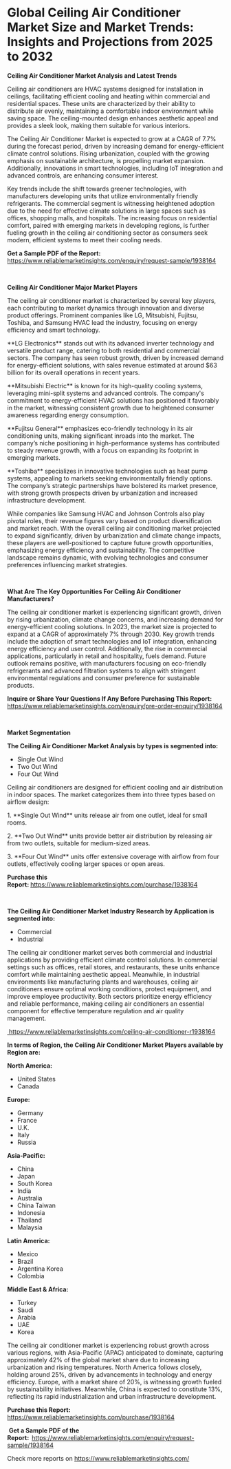 <p><h1>Global Ceiling Air Conditioner Market Size and Market Trends: Insights and Projections from 2025 to 2032</h1></p><p><strong>Ceiling Air Conditioner Market Analysis and Latest Trends</strong></p>
<p><p>Ceiling air conditioners are HVAC systems designed for installation in ceilings, facilitating efficient cooling and heating within commercial and residential spaces. These units are characterized by their ability to distribute air evenly, maintaining a comfortable indoor environment while saving space. The ceiling-mounted design enhances aesthetic appeal and provides a sleek look, making them suitable for various interiors.</p><p>The Ceiling Air Conditioner Market is expected to grow at a CAGR of 7.7% during the forecast period, driven by increasing demand for energy-efficient climate control solutions. Rising urbanization, coupled with the growing emphasis on sustainable architecture, is propelling market expansion. Additionally, innovations in smart technologies, including IoT integration and advanced controls, are enhancing consumer interest.</p><p>Key trends include the shift towards greener technologies, with manufacturers developing units that utilize environmentally friendly refrigerants. The commercial segment is witnessing heightened adoption due to the need for effective climate solutions in large spaces such as offices, shopping malls, and hospitals. The increasing focus on residential comfort, paired with emerging markets in developing regions, is further fueling growth in the ceiling air conditioning sector as consumers seek modern, efficient systems to meet their cooling needs.</p></p>
<p><strong>Get a Sample PDF of the Report:&nbsp;</strong> <a href="https://www.reliablemarketinsights.com/enquiry/request-sample/1938164?utm_campaign=2248&utm_medium=2&utm_source=Github&utm_content=ia&utm_term=08022025&utm_id=ceiling-air-conditioner">https://www.reliablemarketinsights.com/enquiry/request-sample/1938164</a></p>
<p>&nbsp;</p>
<p><strong>Ceiling Air Conditioner Major Market Players</strong></p>
<p><p>The ceiling air conditioner market is characterized by several key players, each contributing to market dynamics through innovation and diverse product offerings. Prominent companies like LG, Mitsubishi, Fujitsu, Toshiba, and Samsung HVAC lead the industry, focusing on energy efficiency and smart technology. </p><p>**LG Electronics** stands out with its advanced inverter technology and versatile product range, catering to both residential and commercial sectors. The company has seen robust growth, driven by increased demand for energy-efficient solutions, with sales revenue estimated at around $63 billion for its overall operations in recent years.</p><p>**Mitsubishi Electric** is known for its high-quality cooling systems, leveraging mini-split systems and advanced controls. The company's commitment to energy-efficient HVAC solutions has positioned it favorably in the market, witnessing consistent growth due to heightened consumer awareness regarding energy consumption. </p><p>**Fujitsu General** emphasizes eco-friendly technology in its air conditioning units, making significant inroads into the market. The company’s niche positioning in high-performance systems has contributed to steady revenue growth, with a focus on expanding its footprint in emerging markets.</p><p>**Toshiba** specializes in innovative technologies such as heat pump systems, appealing to markets seeking environmentally friendly options. The company’s strategic partnerships have bolstered its market presence, with strong growth prospects driven by urbanization and increased infrastructure development.</p><p>While companies like Samsung HVAC and Johnson Controls also play pivotal roles, their revenue figures vary based on product diversification and market reach. With the overall ceiling air conditioning market projected to expand significantly, driven by urbanization and climate change impacts, these players are well-positioned to capture future growth opportunities, emphasizing energy efficiency and sustainability. The competitive landscape remains dynamic, with evolving technologies and consumer preferences influencing market strategies.</p></p>
<p>&nbsp;</p>
<p><strong>What Are The Key Opportunities For Ceiling Air Conditioner Manufacturers?</strong></p>
<p><p>The ceiling air conditioner market is experiencing significant growth, driven by rising urbanization, climate change concerns, and increasing demand for energy-efficient cooling solutions. In 2023, the market size is projected to expand at a CAGR of approximately 7% through 2030. Key growth trends include the adoption of smart technologies and IoT integration, enhancing energy efficiency and user control. Additionally, the rise in commercial applications, particularly in retail and hospitality, fuels demand. Future outlook remains positive, with manufacturers focusing on eco-friendly refrigerants and advanced filtration systems to align with stringent environmental regulations and consumer preference for sustainable products.</p></p>
<p><strong>Inquire or Share Your Questions If Any Before Purchasing This Report:</strong> <a href="https://www.reliablemarketinsights.com/enquiry/pre-order-enquiry/1938164?utm_campaign=2248&utm_medium=2&utm_source=Github&utm_content=ia&utm_term=08022025&utm_id=ceiling-air-conditioner">https://www.reliablemarketinsights.com/enquiry/pre-order-enquiry/1938164</a></p>
<p>&nbsp;</p>
<p><strong>Market Segmentation</strong></p>
<p><strong>The Ceiling Air Conditioner Market Analysis by types is segmented into:</strong></p>
<p><ul><li>Single Out Wind</li><li>Two Out Wind</li><li>Four Out Wind</li></ul></p>
<p><p>Ceiling air conditioners are designed for efficient cooling and air distribution in indoor spaces. The market categorizes them into three types based on airflow design: </p><p>1. **Single Out Wind** units release air from one outlet, ideal for small rooms. </p><p>2. **Two Out Wind** units provide better air distribution by releasing air from two outlets, suitable for medium-sized areas. </p><p>3. **Four Out Wind** units offer extensive coverage with airflow from four outlets, effectively cooling larger spaces or open areas.</p></p>
<p><strong>Purchase this Report:&nbsp;</strong><a href="https://www.reliablemarketinsights.com/purchase/1938164?utm_campaign=2248&utm_medium=2&utm_source=Github&utm_content=ia&utm_term=08022025&utm_id=ceiling-air-conditioner">https://www.reliablemarketinsights.com/purchase/1938164</a></p>
<p>&nbsp;</p>
<p><strong>The Ceiling Air Conditioner Market Industry Research by Application is segmented into:</strong></p>
<p><ul><li>Commercial</li><li>Industrial</li></ul></p>
<p><p>The ceiling air conditioner market serves both commercial and industrial applications by providing efficient climate control solutions. In commercial settings such as offices, retail stores, and restaurants, these units enhance comfort while maintaining aesthetic appeal. Meanwhile, in industrial environments like manufacturing plants and warehouses, ceiling air conditioners ensure optimal working conditions, protect equipment, and improve employee productivity. Both sectors prioritize energy efficiency and reliable performance, making ceiling air conditioners an essential component for effective temperature regulation and air quality management.</p></p>
<p><a href="https://www.reliablemarketinsights.com/ceiling-air-conditioner-r1938164?utm_campaign=2248&utm_medium=2&utm_source=Github&utm_content=ia&utm_term=08022025&utm_id=ceiling-air-conditioner">&nbsp;https://www.reliablemarketinsights.com/ceiling-air-conditioner-r1938164</a></p>
<p><strong>In terms of Region, the Ceiling Air Conditioner Market Players available by Region are:</strong></p>
<p>
    <p> <strong> North America: </strong>
        <ul>
            <li>United States</li>
            <li>Canada</li>
        </ul>
        </p> 
    <p> <strong> Europe: </strong>
        <ul>
            <li>Germany</li>
            <li>France</li>
            <li>U.K.</li>
            <li>Italy</li>
            <li>Russia</li>
        </ul>
        </p> 
    <p> <strong> Asia-Pacific: </strong>
        <ul>
            <li>China</li>
            <li>Japan</li>
            <li>South Korea</li>
            <li>India</li>
            <li>Australia</li>
            <li>China Taiwan</li>
            <li>Indonesia</li>
            <li>Thailand</li>
            <li>Malaysia</li>
        </ul>
        </p> 
    <p> <strong> Latin America: </strong>
        <ul>
            <li>Mexico</li>
            <li>Brazil</li>
            <li>Argentina Korea</li>
            <li>Colombia</li>
        </ul>
        </p> 
    <p> <strong> Middle East & Africa: </strong>
        <ul>
            <li>Turkey</li>
            <li>Saudi</li>
            <li>Arabia</li>
            <li>UAE</li>
            <li>Korea</li>
        </ul>
    </p>
    </p>
<p><p>The ceiling air conditioner market is experiencing robust growth across various regions, with Asia-Pacific (APAC) anticipated to dominate, capturing approximately 42% of the global market share due to increasing urbanization and rising temperatures. North America follows closely, holding around 25%, driven by advancements in technology and energy efficiency. Europe, with a market share of 20%, is witnessing growth fueled by sustainability initiatives. Meanwhile, China is expected to constitute 13%, reflecting its rapid industrialization and urban infrastructure development.</p></p>
<p><strong>Purchase this Report: </strong><a href="https://www.reliablemarketinsights.com/purchase/1938164?utm_campaign=2248&utm_medium=2&utm_source=Github&utm_content=ia&utm_term=08022025&utm_id=ceiling-air-conditioner">https://www.reliablemarketinsights.com/purchase/1938164</a></p>
<p>&nbsp;<strong>Get a Sample PDF of the Report:&nbsp;&nbsp;</strong><a href="https://www.reliablemarketinsights.com/enquiry/request-sample/1938164?utm_campaign=2248&utm_medium=2&utm_source=Github&utm_content=ia&utm_term=08022025&utm_id=ceiling-air-conditioner">https://www.reliablemarketinsights.com/enquiry/request-sample/1938164</a></p>
<p><strong></strong></p>
<p>Check more reports on <a href="https://www.reliablemarketinsights.com/?utm_campaign=2248&utm_medium=2&utm_source=Github&utm_content=ia&utm_term=08022025&utm_id=ceiling-air-conditioner">https://www.reliablemarketinsights.com/</a></p>
